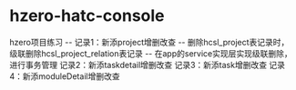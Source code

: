 # hzero-hatc-console
hzero项目练习 --
记录1：新添project增删改查 --
      删除hcsl_project表记录时，级联删除hcsl_project_relation表记录 --
      在app的service实现层实现级联删除，进行事务管理
记录2：新添taskdetail增删改查
记录3：新添task增删改查
记录4：新添moduleDetail增删改查
